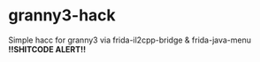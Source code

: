 # granny3-hack
Simple hacc for granny3 via frida-il2cpp-bridge & frida-java-menu<br>
**!!SHITCODE ALERT!!**
